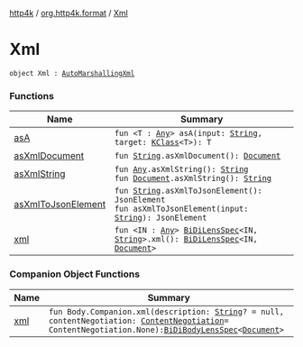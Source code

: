 [http4k](../../index.md) / [org.http4k.format](../index.md) / [Xml](./index.md)

# Xml

`object Xml : `[`AutoMarshallingXml`](../-auto-marshalling-xml/index.md)

### Functions

| Name | Summary |
|---|---|
| [asA](as-a.md) | `fun <T : `[`Any`](https://kotlinlang.org/api/latest/jvm/stdlib/kotlin/-any/index.html)`> asA(input: `[`String`](https://kotlinlang.org/api/latest/jvm/stdlib/kotlin/-string/index.html)`, target: `[`KClass`](https://kotlinlang.org/api/latest/jvm/stdlib/kotlin.reflect/-k-class/index.html)`<T>): T` |
| [asXmlDocument](as-xml-document.md) | `fun `[`String`](https://kotlinlang.org/api/latest/jvm/stdlib/kotlin/-string/index.html)`.asXmlDocument(): `[`Document`](https://kotlinlang.org/api/latest/jvm/stdlib/org.w3c.dom/-document/index.html) |
| [asXmlString](as-xml-string.md) | `fun `[`Any`](https://kotlinlang.org/api/latest/jvm/stdlib/kotlin/-any/index.html)`.asXmlString(): `[`String`](https://kotlinlang.org/api/latest/jvm/stdlib/kotlin/-string/index.html)<br>`fun `[`Document`](https://kotlinlang.org/api/latest/jvm/stdlib/org.w3c.dom/-document/index.html)`.asXmlString(): `[`String`](https://kotlinlang.org/api/latest/jvm/stdlib/kotlin/-string/index.html) |
| [asXmlToJsonElement](as-xml-to-json-element.md) | `fun `[`String`](https://kotlinlang.org/api/latest/jvm/stdlib/kotlin/-string/index.html)`.asXmlToJsonElement(): JsonElement`<br>`fun asXmlToJsonElement(input: `[`String`](https://kotlinlang.org/api/latest/jvm/stdlib/kotlin/-string/index.html)`): JsonElement` |
| [xml](xml.md) | `fun <IN : `[`Any`](https://kotlinlang.org/api/latest/jvm/stdlib/kotlin/-any/index.html)`> `[`BiDiLensSpec`](../../org.http4k.lens/-bi-di-lens-spec/index.md)`<IN, `[`String`](https://kotlinlang.org/api/latest/jvm/stdlib/kotlin/-string/index.html)`>.xml(): `[`BiDiLensSpec`](../../org.http4k.lens/-bi-di-lens-spec/index.md)`<IN, `[`Document`](https://kotlinlang.org/api/latest/jvm/stdlib/org.w3c.dom/-document/index.html)`>` |

### Companion Object Functions

| Name | Summary |
|---|---|
| [xml](xml.md) | `fun Body.Companion.xml(description: `[`String`](https://kotlinlang.org/api/latest/jvm/stdlib/kotlin/-string/index.html)`? = null, contentNegotiation: `[`ContentNegotiation`](../../org.http4k.lens/-content-negotiation/index.md)` = ContentNegotiation.None): `[`BiDiBodyLensSpec`](../../org.http4k.lens/-bi-di-body-lens-spec/index.md)`<`[`Document`](https://kotlinlang.org/api/latest/jvm/stdlib/org.w3c.dom/-document/index.html)`>` |
